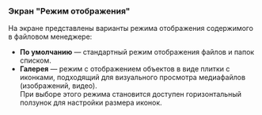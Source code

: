 ### Экран "Режим отображения"

На экране представлены варианты режима отображения содержимого в файловом менеджере:

- **По умолчанию** — стандартный режим отображения файлов и папок списком.
- **Галерея** — режим с отображением объектов в виде плитки с иконками, подходящий для визуального просмотра медиафайлов (изображений, видео).  
    При выборе этого режима становится доступен горизонтальный ползунок для настройки размера иконок.
